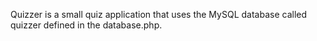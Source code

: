 Quizzer is a small quiz application that uses the MySQL database called quizzer defined in the database.php.
